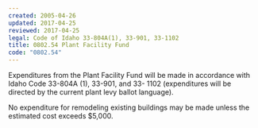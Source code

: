 ```yaml
---
created: 2005-04-26
updated: 2017-04-25
reviewed: 2017-04-25
legal: Code of Idaho 33-804A(1), 33-901, 33-1102
title: 0802.54 Plant Facility Fund
code: "0802.54"
---
```


Expenditures from the Plant Facility Fund will be made in accordance with Idaho Code 33-804A (1), 33-901, and 33- 1102 (expenditures will be directed by the current plant levy ballot language).

No expenditure for remodeling existing buildings may be made unless the estimated cost exceeds $5,000.

